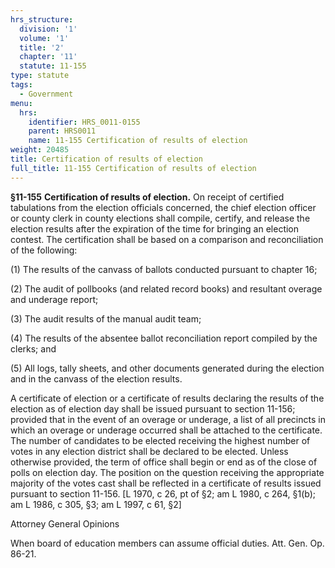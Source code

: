 ```yaml
---
hrs_structure:
  division: '1'
  volume: '1'
  title: '2'
  chapter: '11'
  statute: 11-155
type: statute
tags:
  - Government
menu:
  hrs:
    identifier: HRS_0011-0155
    parent: HRS0011
    name: 11-155 Certification of results of election
weight: 20485
title: Certification of results of election
full_title: 11-155 Certification of results of election
---
```

**§11-155** **Certification of results of election.** On receipt of certified tabulations from the election officials concerned, the chief election officer or county clerk in county elections shall compile, certify, and release the election results after the expiration of the time for bringing an election contest. The certification shall be based on a comparison and reconciliation of the following:

(1) The results of the canvass of ballots conducted pursuant to chapter 16;

(2) The audit of pollbooks (and related record books) and resultant overage and underage report;

(3) The audit results of the manual audit team;

(4) The results of the absentee ballot reconciliation report compiled by the clerks; and

(5) All logs, tally sheets, and other documents generated during the election and in the canvass of the election results.

A certificate of election or a certificate of results declaring the results of the election as of election day shall be issued pursuant to section 11-156; provided that in the event of an overage or underage, a list of all precincts in which an overage or underage occurred shall be attached to the certificate. The number of candidates to be elected receiving the highest number of votes in any election district shall be declared to be elected. Unless otherwise provided, the term of office shall begin or end as of the close of polls on election day. The position on the question receiving the appropriate majority of the votes cast shall be reflected in a certificate of results issued pursuant to section 11-156\. [L 1970, c 26, pt of §2; am L 1980, c 264, §1(b); am L 1986, c 305, §3; am L 1997, c 61, §2]

Attorney General Opinions

When board of education members can assume official duties. Att. Gen. Op. 86-21.